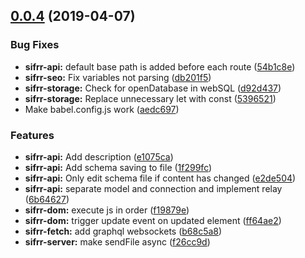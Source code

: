 ## [0.0.4](https://github.com/sifrr/sifrr/compare/v0.0.3...v0.0.4) (2019-04-07)


### Bug Fixes

* **sifrr-api:** default base path is added before each route ([54b1c8e](https://github.com/sifrr/sifrr/commit/54b1c8e))
* **sifrr-seo:** Fix variables not parsing ([db201f5](https://github.com/sifrr/sifrr/commit/db201f5))
* **sifrr-storage:** Check for openDatabase in webSQL ([d92d437](https://github.com/sifrr/sifrr/commit/d92d437))
* **sifrr-storage:** Replace unnecessary let with const ([5396521](https://github.com/sifrr/sifrr/commit/5396521))
* Make babel.config.js work ([aedc697](https://github.com/sifrr/sifrr/commit/aedc697))


### Features

* **sifrr-api:** Add description ([e1075ca](https://github.com/sifrr/sifrr/commit/e1075ca))
* **sifrr-api:** Add schema saving to file ([1f299fc](https://github.com/sifrr/sifrr/commit/1f299fc))
* **sifrr-api:** Only edit schema file if content has changed ([e2de504](https://github.com/sifrr/sifrr/commit/e2de504))
* **sifrr-api:** separate model and connection and implement relay ([6b64627](https://github.com/sifrr/sifrr/commit/6b64627))
* **sifrr-dom:** execute js in order ([f19879e](https://github.com/sifrr/sifrr/commit/f19879e))
* **sifrr-dom:** trigger update event on updated element ([ff64ae2](https://github.com/sifrr/sifrr/commit/ff64ae2))
* **sifrr-fetch:** add graphql websockets ([b68c5a8](https://github.com/sifrr/sifrr/commit/b68c5a8))
* **sifrr-server:** make sendFile async ([f26cc9d](https://github.com/sifrr/sifrr/commit/f26cc9d))



